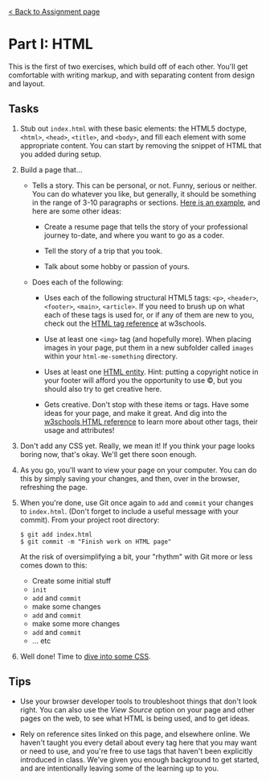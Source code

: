 [< Back to Assignment page](..)

# Part I: HTML

This is the first of two exercises, which build off of each other. You'll get comfortable with writing markup, and with separating content from design and layout.

## Tasks

1. Stub out `index.html` with these basic elements: the HTML5 doctype, `<html>`, `<head>`, `<title>`, and `<body>`, and fill each element with some appropriate content. You can start by removing the snippet of HTML that you added during setup.

1. Build a page that...

	* Tells a story. This can be personal, or not. Funny, serious or neither. You can do whatever you like, but generally, it should be something in the range of 3-10 paragraphs or sections. [Here is an example](http://education.launchcode.org/html-me-something/submissions/chrisbay/index-nocss.html), and here are some other ideas:

		- Create a resume page that tells the story of your professional journey to-date, and where you want to go as a coder.

		- Tell the story of a trip that you took.

		- Talk about some hobby or passion of yours.

	* Does each of the following:

		- Uses each of the following structural HTML5 tags: `<p>`, `<header>`, `<footer>`, `<main>`, `<article>`. If you need to brush up on what each of these tags is used for, or if any of them are new to you, check out the [HTML tag reference](http://www.w3schools.com/tags/default.asp) at w3schools.

		- Use at least one `<img>` tag (and hopefully more). When placing images in your page, put them in a new subfolder called `images` within your `html-me-something` directory.

		- Uses at least one [HTML entity](http://www.w3schools.com/html/html_entities.asp). Hint: putting a copyright notice in your footer will afford you the opportunity to use &copy;, but you should also try to get creative here.

		- Gets creative. Don't stop with these items or tags. Have some ideas for your page, and make it great. And dig into the [w3schools HTML reference](http://www.w3schools.com/tags/default.asp) to learn more about other tags, their usage and attributes!

1. Don't add any CSS yet. Really, we mean it! If you think your page looks boring now, that's okay. We'll get there soon enough.

1. As you go, you'll want to view your page on your computer. You can do this by simply saving your changes, and then, over in the browser, refreshing the page.

1. When you're done, use Git once again to `add` and `commit` your changes to `index.html`. (Don't forget to include a useful message with your commit). From your project root directory:

	```nohighlight
	$ git add index.html
	$ git commit -m "Finish work on HTML page"
	```

    At the risk of oversimplifying a bit, your "rhythm" with Git more or less comes down to this:

    - Create some initial stuff
    - `init`
    - `add` and `commit`
    - make some changes
    - `add` and `commit`
    - make some more changes
    - `add` and `commit`
    - ... etc

1. Well done! Time to [dive into some CSS](../part2-css).

## Tips

* Use your browser developer tools to troubleshoot things that don't look right. You can also use the *View Source* option on your page and other pages on the web, to see what HTML is being used, and to get ideas.

* Rely on reference sites linked on this page, and elsewhere online. We haven't taught you every detail about every tag here that you may want or need to use, and you're free to use tags that haven't been explicitly introduced in class. We've given you enough background to get started, and are intentionally leaving some of the learning up to you.
